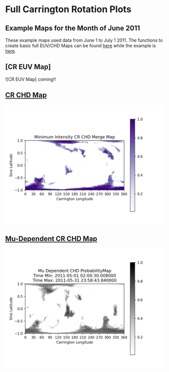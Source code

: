 # Full Carrington Rotation Plots


## Example Maps for the Month of June 2011
These example maps used data from June 1 to July 1 2011. The functions to create basic full EUV/CHD Maps can be found
[here](https://github.com/predsci/CHD/blob/master/analysis/chd_analysis/CR_mapping_funcs.py) while the example is 
[here](https://github.com/predsci/CHD/blob/master/analysis/chd_analysis/CHD_fullCR.py).

## [CR EUV Map]
![CR EUV Map] coming!!

## [CR CHD Map](../img/chd/mu_cut/Full_CR_CHD_Map.png)
![CR CHD Map](../img/chd/mu_cut/Full_CR_CHD_Map.png) 

## [Mu-Dependent CR CHD Map](../img/dp/mu_dep/CR_CHD_Mu_052011.png)
![Mu-Dependent CR CHD Map](../img/dp/mu_dep/CR_CHD_Mu_052011.png)